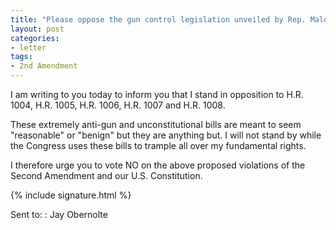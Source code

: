 ```yaml
---
title: "Please oppose the gun control legislation unveiled by Rep. Maloney"
layout: post
categories:
- letter
tags:
- 2nd Amendment
---
```


I am writing to you today to inform you that I stand in opposition to H.R. 1004, H.R. 1005, H.R. 1006, H.R. 1007 and H.R. 1008.

These extremely anti-gun and unconstitutional bills are meant to seem "reasonable" or "benign" but they are anything but. I will not stand by while the Congress uses these bills to trample all over my fundamental rights.

I therefore urge you to vote NO on the above proposed violations of the Second Amendment and our U.S. Constitution.

{% include signature.html %}

Sent to:
: Jay Obernolte
